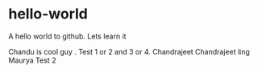 # hello-world
A hello world to github. Lets learn it


Chandu is cool guy . Test 1 or 2 and 3 or 4. Chandrajeet Chandrajeet ling Maurya Test 2
